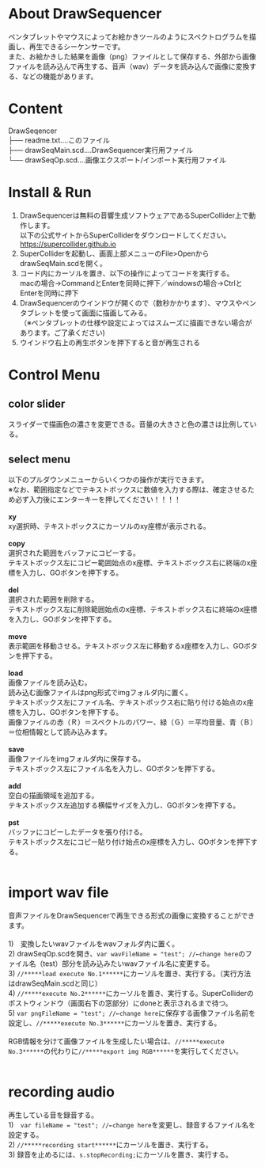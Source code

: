 # About DrawSequencer
ペンタブレットやマウスによってお絵かきツールのようにスペクトログラムを描画し、再生できるシーケンサーです。<br>
また、お絵かきした結果を画像（png）ファイルとして保存する、外部から画像ファイルを読み込んで再生する、音声（wav）データを読み込んで画像に変換する、などの機能があります。

# Content
DrawSeqencer<br>
├── readme.txt....このファイル<br>
├── drawSeqMain.scd....DrawSequencer実行用ファイル<br>
└── drawSeqOp.scd....画像エクスポート/インポート実行用ファイル<br>

# Install & Run
1) DrawSequencerは無料の音響生成ソフトウェアであるSuperCollider上で動作します。<br>
   以下の公式サイトからSuperColliderをダウンロードしてください。<br>
   https://supercollider.github.io
2) SuperColliderを起動し、画面上部メニューのFile>OpenからdrawSeqMain.scdを開く。
3) コード内にカーソルを置き、以下の操作によってコードを実行する。<br>
   macの場合→CommandとEnterを同時に押下／windowsの場合→CtrlとEnterを同時に押下
4) DrawSequencerのウインドウが開くので（数秒かかります）、マウスやペンタブレットを使って画面に描画してみる。<br>
  （※ペンタブレットの仕様や設定によってはスムーズに描画できない場合があります。ご了承ください)
5) ウインドウ右上の再生ボタンを押下すると音が再生される

# Control Menu
## color slider
スライダーで描画色の濃さを変更できる。音量の大きさと色の濃さは比例している。

## select menu
以下のプルダウンメニューからいくつかの操作が実行できます。<br>
※なお、範囲指定などでテキストボックスに数値を入力する際は、確定させるため必ず入力後にエンターキーを押してください！！！！<br>
<br>
**xy**<br>
xy選択時、テキストボックスにカーソルのxy座標が表示される。<br>
<br>
**copy**<br>
選択された範囲をバッファにコピーする。<br>
テキストボックス左にコピー範囲始点のx座標、テキストボックス右に終端のx座標を入力し、GOボタンを押下する。<br>
<br>
**del**<br>
選択された範囲を削除する。<br>
テキストボックス左に削除範囲始点のx座標、テキストボックス右に終端のx座標を入力し、GOボタンを押下する。<br>
<br>
**move**<br>
表示範囲を移動させる。テキストボックス左に移動するx座標を入力し、GOボタンを押下する。<br>
<br>
**load**<br>
画像ファイルを読み込む。<br>
読み込む画像ファイルはpng形式でimgフォルダ内に置く。<br>
テキストボックス左にファイル名、テキストボックス右に貼り付ける始点のx座標を入力し、GOボタンを押下する。<br>
画像ファイルの赤（Ｒ）＝スペクトルのパワー、緑（Ｇ）＝平均音量、青（Ｂ）＝位相情報として読み込みます。<br>
<br>
**save**<br>
画像ファイルをimgフォルダ内に保存する。<br>
テキストボックス左にファイル名を入力し、GOボタンを押下する。<br>
<br>
**add**<br>
空白の描画領域を追加する。<br>
テキストボックス左追加する横幅サイズを入力し、GOボタンを押下する。<br>
<br>
**pst**<br>
バッファにコピーしたデータを張り付ける。<br>
テキストボックス左にコピー貼り付け始点のx座標を入力し、GOボタンを押下する。<br>
<br>

# import wav file
音声ファイルをDrawSequencerで再生できる形式の画像に変換することができます。<br>
<br>
1)　変換したいwavファイルをwavフォルダ内に置く。<br>
2)  drawSeqOp.scdを開き、`var wavFileName = "test"; //←change here`のファイル名（test）部分を読み込みたいwavファイル名に変更する。<br>
3)  `//*****load execute No.1******`にカーソルを置き、実行する。（実行方法はdrawSeqMain.scdと同じ）<br>
4)  `//*****execute No.2******`にカーソルを置き、実行する。SuperColliderのポストウィンドウ（画面右下の窓部分）にdoneと表示されるまで待つ。<br>
5)  `var pngFileName = "test"; //←change here`に保存する画像ファイル名前を設定し、`//*****execute No.3******`にカーソルを置き、実行する。<br>
<br>
RGB情報を分けて画像ファイルを生成したい場合は、`//*****execute No.3******`の代わりに`//*****export img RGB******`を実行してください。<br>
<br>
# recording audio
再生している音を録音する。<br>
1)　`var fileName = "test"; //←change here`を変更し、録音するファイル名を設定する。<br>
2)  `//*****recording start******`にカーソルを置き、実行する。<br>
3)  録音を止めるには、`s.stopRecording;`にカーソルを置き、実行する。<br>

